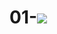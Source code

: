 # 01-<img src="https://capsule-render.vercel.app/api?type=waving&color=auto&height=200&section=header&text=mydiary&fontSize=90" />

